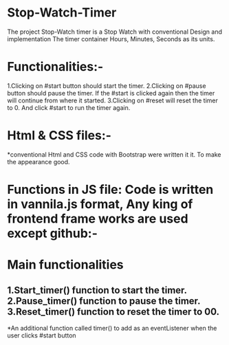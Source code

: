# Stop-Watch-Timer

The project Stop-Watch timer is a Stop Watch with conventional Design and implementation
The timer container Hours, Minutes, Seconds as its units.

# Functionalities:-
1.Clicking on #start button should start the timer.
2.Clicking on #pause button should pause the timer. If the #start is clicked again then the timer will continue from where it started.
3.Clicking on #reset will reset the timer to 0. And click #start to run the timer again.

# Html & CSS files:-
*conventional Html and CSS code with Bootstrap were written it it. To make the appearance good. 


# Functions in JS file: Code is written in vannila.js format, Any king of frontend frame works are used except github:-
# Main functionalities
1.Start_timer() function to start the timer.
2.Pause_timer() function to pause the timer.
3.Reset_timer() function to reset the timer to 00.
---------------------------------------------------------------
*An additional function called timer() to add as an eventListener when the user clicks #start button
